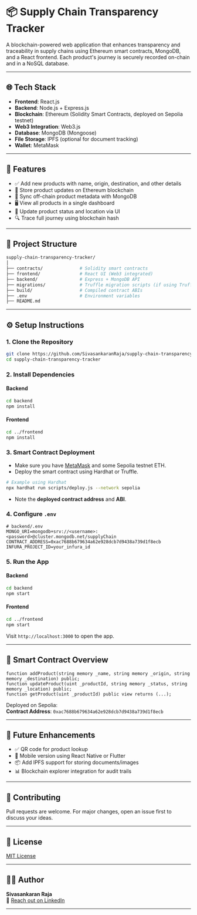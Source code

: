 
# 📦 Supply Chain Transparency Tracker

A blockchain-powered web application that enhances transparency and traceability in supply chains using Ethereum smart contracts, MongoDB, and a React frontend. Each product's journey is securely recorded on-chain and in a NoSQL database.

---

## 🌐 Tech Stack

- **Frontend**: React.js
- **Backend**: Node.js + Express.js
- **Blockchain**: Ethereum (Solidity Smart Contracts, deployed on Sepolia testnet)
- **Web3 Integration**: Web3.js
- **Database**: MongoDB (Mongoose)
- **File Storage**: IPFS (optional for document tracking)
- **Wallet**: MetaMask

---

## 🚀 Features

- ✅ Add new products with name, origin, destination, and other details
- 🔗 Store product updates on Ethereum blockchain
- 🧾 Sync off-chain product metadata with MongoDB
- 🖥️ View all products in a single dashboard
- 🔄 Update product status and location via UI
- 🔍 Trace full journey using blockchain hash

---

## 📁 Project Structure

```bash
supply-chain-transparency-tracker/
│
├── contracts/              # Solidity smart contracts
├── frontend/               # React UI (Web3 integrated)
├── backend/                # Express + MongoDB API
├── migrations/             # Truffle migration scripts (if using Truffle)
├── build/                  # Compiled contract ABIs
├── .env                    # Environment variables
├── README.md
```

---

## ⚙️ Setup Instructions

### 1. Clone the Repository

```bash
git clone https://github.com/SivasankaranRaja/supply-chain-transparency-tracker.git
cd supply-chain-transparency-tracker
```

### 2. Install Dependencies

#### Backend

```bash
cd backend
npm install
```

#### Frontend

```bash
cd ../frontend
npm install
```

### 3. Smart Contract Deployment

- Make sure you have [MetaMask](https://metamask.io/) and some Sepolia testnet ETH.
- Deploy the smart contract using Hardhat or Truffle.

```bash
# Example using Hardhat
npx hardhat run scripts/deploy.js --network sepolia
```

- Note the **deployed contract address** and **ABI**.

### 4. Configure `.env`

```env
# backend/.env
MONGO_URI=mongodb+srv://<username>:<password>@cluster.mongodb.net/supplyChain
CONTRACT_ADDRESS=0xac7688b679634a62e928dcb7d9438a739d1f8ecb
INFURA_PROJECT_ID=your_infura_id
```

### 5. Run the App

#### Backend

```bash
cd backend
npm start
```

#### Frontend

```bash
cd ../frontend
npm start
```

Visit `http://localhost:3000` to open the app.

---

## 🧠 Smart Contract Overview

```solidity
function addProduct(string memory _name, string memory _origin, string memory _destination) public;
function updateProduct(uint _productId, string memory _status, string memory _location) public;
function getProduct(uint _productId) public view returns (...);
```

Deployed on Sepolia:  
**Contract Address**: `0xac7688b679634a62e928dcb7d9438a739d1f8ecb`

---

## 📌 Future Enhancements

- ✅ QR code for product lookup
- 📱 Mobile version using React Native or Flutter
- 📦 Add IPFS support for storing documents/images
- 📊 Blockchain explorer integration for audit trails

---

## 🤝 Contributing

Pull requests are welcome. For major changes, open an issue first to discuss your ideas.

---

## 📄 License

[MIT License](LICENSE)

---

## 🙋‍♂️ Author

**Sivasankaran Raja**  
📧 [Reach out on LinkedIn](https://www.linkedin.com/in/sivasankaranraja)

---
